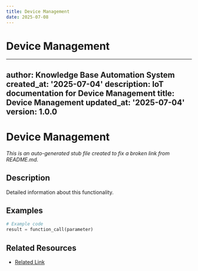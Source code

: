 ```yaml
---
title: Device Management
date: 2025-07-08
---
```


# Device Management

---
author: Knowledge Base Automation System
created_at: '2025-07-04'
description: IoT documentation for Device Management
title: Device Management
updated_at: '2025-07-04'
version: 1.0.0
---

# Device Management

*This is an auto-generated stub file created to fix a broken link from README.md.*

## Description

Detailed information about this functionality.

## Examples

```python
# Example code
result = function_call(parameter)
```

## Related Resources

- [Related Link](./related_resource.md)
